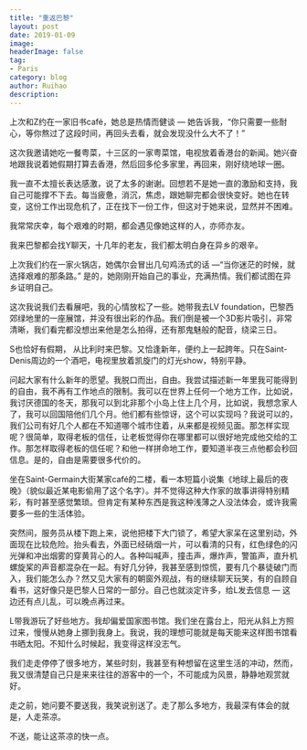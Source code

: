 ```yaml
---
title: "重返巴黎"
layout: post
date: 2019-01-09
image: 
headerImage: false
tag:
- Paris
category: blog
author: Ruihao
description: 
---
```


<div class="breaker"></div>

上次和Z约在一家旧书café，她总是热情而健谈 — 她告诉我，“你只需要一些耐心，等你熬过了这段时间，再回头去看，就会发现没什么大不了！” 

这次我邀请她吃一餐粤菜，十三区的一家粤菜馆，电视放着香港台的新闻。她兴奋地跟我说着她假期打算去香港，然后回多伦多家里，再回来，刚好绕地球一圈。

我一直不太擅长表达感激，说了太多的谢谢。回想若不是她一直的激励和支持，我自己可能撑不下去。每当疲惫，消沉，焦虑，跟她聊完都会很快变好。她也在转变，这份工作出现危机了，正在找下一份工作，但这对于她来说，显然并不困难。

我常常庆幸，每个艰难的时期，都会遇见像她这样的人，亦师亦友。

<div class="breaker"></div>

我来巴黎都会找Y聊天，十几年的老友，我们都太明白身在异乡的艰辛。

上次我们约在一家火锅店，她偶尔会冒出几句鸡汤式的话 —“当你迷茫的时候，就选择艰难的那条路。” 是的，她刚刚开始自己的事业，充满热情。我们都试图在异乡证明自己。

这次我说我们去看展吧，我的心情放松了一些。她带我去LV foundation，巴黎西郊绿地里的一座展馆，并没有很出彩的作品。我们倒是被一个3D影片吸引，非常清晰，我们看完都没想出来他是怎么拍得，还有那鬼魅般的配音，绕梁三日。

<div class="breaker"></div>

S也恰好有假期， 从比利时来巴黎。又恰逢新年，便约上一起跨年。只在Saint-Denis周边的一个酒吧，电视里放着凯旋门的灯光show，特别平静。

问起大家有什么新年的愿望。我脱口而出，自由。我尝试描述新一年里我可能得到的自由，我不再有工作地点的限制。我可以在世界上任何一个地方工作，比如说，我讨厌德国的冬天，那我可以到北非那个小岛上住上几个月，比如说，我想念家人了，我可以回国陪他们几个月。他们都有些惊讶，这个可以实现吗？我说可以的，我们公司有好几个人都在不知道哪个城市住着，从来都是视频见面。那怎样实现呢？很简单，取得老板的信任，让老板觉得你在哪里都可以很好地完成他交给的工作。那怎样取得老板的信任呢？和他一样拼命地工作，要知道半夜三点他都会秒回信息。是的，自由是需要很多代价的。

<div class="breaker"></div>

坐在Saint-Germain大街某家café的二楼，看一本短篇小说集《地球上最后的夜晚》（貌似最近某电影偷用了这个名字）。并不觉得这种大作家的故事讲得特别精彩，有时甚至感觉繁琐。但肯定有某种东西是我这种浅薄之人没法体会，或许我需要多一些的生活体验。

突然间，服务员从楼下跑上来，说他把楼下大门锁了，希望大家呆在这里别动，外面现在比较危险。抬头看去，外面已经硝烟一片，可以看清的只有，红色绿色的闪光弹和冲出烟雾的穿黄背心的人。各种叫喊声，撞击声，爆炸声，警笛声，直升机螺旋桨的声音都混杂在一起。有好几分钟，我甚至感到惊慌，要有几个暴徒破门而入，我们能怎么办？然又见大家有的朝窗外观战，有的继续聊天玩笑，有的自顾自看书，这好像只是巴黎人日常的一部分。自己也就淡定许多，给L发去信息 — 这边还有点儿乱，可以晚点再过来。

<div class="breaker"></div>

L带我游玩了好些地方。我却偏爱国家图书馆。我们坐在露台上，阳光从斜上方照过来，慢慢从她身上挪到我身上。我说，我的理想可能就是每天能来这样图书馆看书晒太阳。不知什么时候起，我变得这样没志气。

我们走走停停了很多地方，某些时刻，我甚至有种想留在这里生活的冲动，然而，我又很清楚自己只是来来往往的游客中的一个，不可能成为风景，静静地观赏就好。

走之前，她问要不要送我，我笑说别送了。走了那么多地方，我最深有体会的就是，人走茶凉。 

不送，能让这茶凉的快一点。

<div class="breaker"></div>